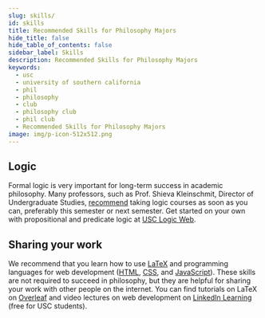 ```yaml
---
slug: skills/
id: skills
title: Recommended Skills for Philosophy Majors
hide_title: false
hide_table_of_contents: false
sidebar_label: Skills
description: Recommended Skills for Philosophy Majors
keywords:
  - usc
  - university of southern california
  - phil
  - philosophy
  - club
  - philosophy club
  - phil club
  - Recommended Skills for Philosophy Majors
image: img/p-icon-512x512.png
---
```


## Logic

Formal logic is very important for long-term success in academic philosophy. Many professors, such as Prof. Shieva Kleinschmit, Director of Undergraduate Studies, [recommend](./guides.md) taking logic courses as soon as you can, preferably this semester or next semester. Get started on your own with propositional and predicate logic at [USC Logic Web](https://dornsife.usc.edu/USCLogicWeb).

## Sharing your work

We recommend that you learn how to use [LaTeX](https://www.latex-project.org/) and programming languages for web development ([HTML](https://developer.mozilla.org/en-US/docs/Web/HTML), [CSS](https://developer.mozilla.org/en-US/docs/Web/CSS), and [JavaScript](https://developer.mozilla.org/en-US/docs/Web/JavaScript)). These skills are not required to succeed in philosophy, but they are helpful for sharing your work with other people on the internet. You can find tutorials on LaTeX on [Overleaf](https://www.overleaf.com/learn/latex/Learn_LaTeX_in_30_minutes) and video lectures on web development on [LinkedIn Learning](https://itservices.usc.edu/linkedin-learning/) (free for USC students).

